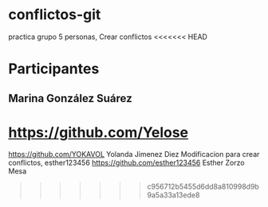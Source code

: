 # conflictos-git

practica grupo 5 personas, Crear conflictos
<<<<<<< HEAD

# Participantes

## Marina González Suárez

# https://github.com/Yelose

https://github.com/YOKAVOL Yolanda Jimenez Diez
Modificacion para crear conflictos, esther123456
https://github.com/esther123456 Esther Zorzo Mesa

> > > > > > > c956712b5455d6dd8a810998d9b9a5a33a13ede8

